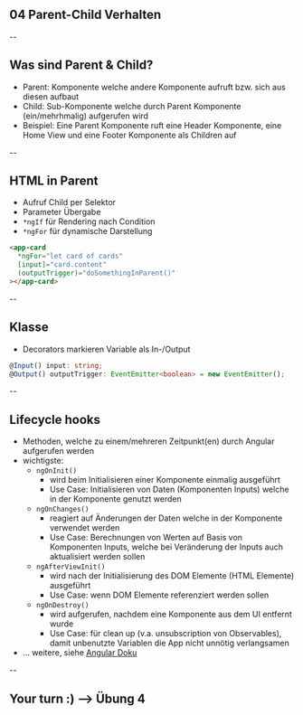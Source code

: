## 04 Parent-Child Verhalten

--

## Was sind Parent & Child?

- Parent: Komponente welche andere Komponente aufruft bzw. sich aus diesen aufbaut
- Child: Sub-Komponente welche durch Parent Komponente (ein/mehrhmalig) aufgerufen wird
- Beispiel: Eine Parent Komponente ruft eine Header Komponente, eine Home View und eine Footer Komponente als Children auf

--

## HTML in Parent

- Aufruf Child per Selektor
- Parameter Übergabe
- `*ngIf` für Rendering nach Condition
- `*ngFor` für dynamische Darstellung

```html
<app-card
  *ngFor="let card of cards"
  [input]="card.content"
  (outputTrigger)="doSomethingInParent()"
></app-card>
```

--

## Klasse

- Decorators markieren Variable als In-/Output

```typescript
@Input() input: string;
@Output() outputTrigger: EventEmitter<boolean> = new EventEmitter();
```

--

## Lifecycle hooks

- Methoden, welche zu einem/mehreren Zeitpunkt(en) durch Angular aufgerufen werden
- wichtigste:
  - `ngOnInit()`
    - wird beim Initialisieren einer Komponente einmalig ausgeführt
    - Use Case: Initialisieren von Daten (Komponenten Inputs) welche in der Komponente genutzt werden
  - `ngOnChanges()`
    - reagiert auf Änderungen der Daten welche in der Komponente verwendet werden
    - Use Case: Berechnungen von Werten auf Basis von Komponenten Inputs, welche bei Veränderung der Inputs auch aktualisiert werden sollen
  - `ngAfterViewInit()`
    - wird nach der Initialisierung des DOM Elemente (HTML Elemente) ausgeführt
    - Use Case: wenn DOM Elemente referenziert werden sollen
  - `ngOnDestroy()`
    - wird aufgerufen, nachdem eine Komponente aus dem UI entfernt wurde
    - Use Case: für clean up (v.a. unsubscription von Observables), damit unbenutzte Variablen die App nicht unnötig verlangsamen
- ... weitere, siehe [Angular Doku](https://angular.io/guide/lifecycle-hooks)

--

## Your turn :) --> Übung 4
